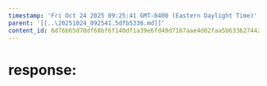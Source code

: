 ```yaml
---
timestamp: 'Fri Oct 24 2025 09:25:41 GMT-0400 (Eastern Daylight Time)'
parent: '[[..\20251024_092541.5dfb5336.md]]'
content_id: 6d76b65d70df68bf6f140df1a39e6fd49d7167aae4d02faa5b63362744266256
---
```


# response:
